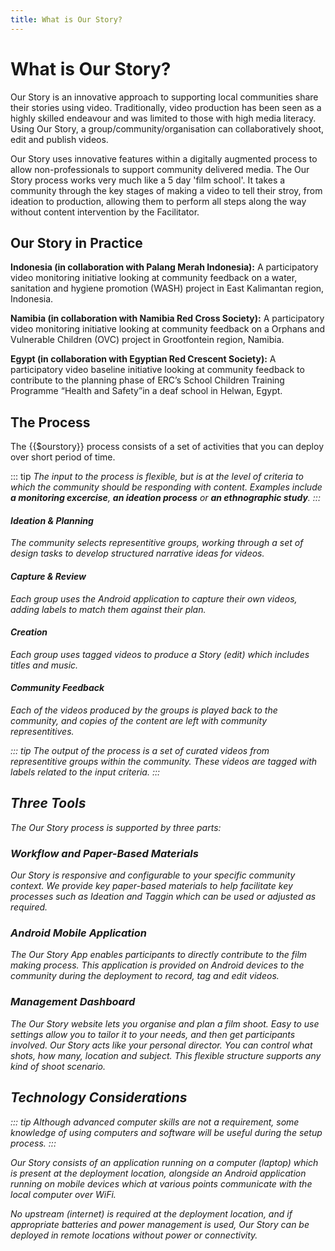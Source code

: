 ```yaml
---
title: What is Our Story?
---
```


<ReadTime />

# What is Our Story?

<Leader>

Our Story is an innovative approach to supporting local communities share their stories using video. Traditionally,  video production has been seen as a highly skilled endeavour and was limited to those with high media literacy. Using Our Story, a group/community/organisation can collaboratively shoot, edit and publish videos. 

<!-- Our Story is a process to support collaborative film-making by non-professionals. It supports the entire process from commissioning content, helping contributors capture high value content, to creating edits \(stories\) representing their narratives. -->

Our Story uses innovative features within a digitally augmented process to allow non-professionals to support community delivered media. The Our Story process works very much like a 5 day 'film school'. It takes a community through the key stages of making a video to tell their stroy, from ideation to production, allowing them to perform all steps along the way without content intervention by the Facilitator.

<!-- Its features provide participants with different templates for video shots; options to access, view and incorporate videos from other members; and  opportunities to manage/edit videos; add music; and publish from a video timeline with or without internet connectivity.   -->

</Leader>

<!-- Our Story is an innovative approach to supporting local communities share their stories using video. Traditionally,  video production has been seen as a highly skilled endeavour and was limited to those with high media literacy. Using Our Story, a group/community/organisation can collaboratively shoot, edit and publish videos. -->

<!-- Our Story is a innovative approach which supports local communities to share their stories using a mobile video application. Traditionally, video production has been seen as a highly skilled endeavour and was limited to those with high media literacy. Using Our Story, a community/group/organisation can manage their own storytelling process from beginning to end in one application. -->



## Our Story in Practice

**Indonesia (in collaboration with Palang Merah Indonesia):** A participatory video monitoring initiative looking at community feedback on a  water, sanitation and hygiene promotion (WASH) project in East Kalimantan region, Indonesia. 

<YouTube id="6N8y-uMrMe8" />

**Namibia (in collaboration with Namibia Red Cross Society):** A participatory video monitoring initiative looking at community feedback on a Orphans and Vulnerable Children (OVC)  project in Grootfontein region, Namibia.  

<YouTube id="n7yMINp1dCQ" />

**Egypt (in collaboration with Egyptian Red Crescent Society):**  A participatory video baseline initiative looking at community feedback to contribute to the planning phase of ERC’s School Children Training Programme “Health and Safety”in a deaf school in Helwan, Egypt. 

<YouTube id="KNRztuM_J8Q" />

## The Process

The {{$ourstory}} process consists of a set of activities that you can deploy over short period of time.

::: tip
<i class="el-icon-bottom large" /> The input to the process is flexible, but is at the level of criteria to which the community should be responding with content. Examples include **a monitoring excercise**, **an ideation process** or **an ethnographic study**.
:::

<el-timeline>
<el-timeline-item timestamp="Day 1" placement="top">

<h4>Ideation & Planning</h4>
<p>The community selects representitive groups, working through a set of design tasks to develop structured narrative ideas for videos.</p>

</el-timeline-item>
<el-timeline-item timestamp="Day 2-3" placement="top">

<h4>Capture & Review</h4>
<p>Each group uses the Android application to capture their own videos, adding labels to match them against their plan.</p>

</el-timeline-item>
<el-timeline-item timestamp="Day 4" placement="top">

<h4>Creation</h4>
<p>Each group uses tagged videos to produce a Story (edit) which includes titles and music.</p>

</el-timeline-item>
<el-timeline-item timestamp="Day 5" placement="top">

<h4>Community Feedback</h4>
<p>Each of the videos produced by the groups is played back to the community, and copies of the content are left with community representitives.</p>

</el-timeline-item>
</el-timeline>

::: tip
<i class="el-icon-bottom large" /> The output of the process is a set of curated videos from representitive groups within the community. These videos are tagged with labels related to the input criteria.
:::


## Three Tools

The Our Story process is supported by three parts:

### Workflow and Paper-Based Materials

Our Story is responsive and configurable to your specific community context. We provide key paper-based materials to help facilitate key processes such as Ideation and Taggin which can be used or adjusted as required.

### Android Mobile Application

The Our Story App enables participants to directly contribute to the film making process. This application is provided on Android devices to the community during the deployment to record, tag and edit videos.

### Management Dashboard

The Our Story website lets you organise and plan a film shoot. Easy to use settings allow you to tailor it to your needs, and then get participants involved. Our Story acts like your personal director. You can control what shots, how many, location and subject. This flexible structure supports any kind of shoot scenario.

## Technology Considerations

::: tip
Although advanced computer skills are not a requirement, some knowledge of using computers and software will be useful during the setup process.
:::

Our Story consists of an application running on a computer \(laptop\) which is present at the deployment location, alongside an Android application running on mobile devices which at various points communicate with the local computer over WiFi.

No upstream \(internet\) is required at the deployment location, and if appropriate batteries and power management is used, Our Story can be deployed in remote locations without power or connectivity.